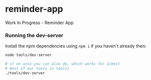 # reminder-app
Work In Progress - Reminder App

### Running the dev-server
Install the npm dependencies using `npm i` if you haven't already then:
```bash
node tools/dev-server

# if on unix you can also do, which works for almost
# most of our tools in tools/
./tools/dev-server
```
